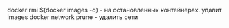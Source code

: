 docker rmi $(docker images -q) - на остановленных контейнерах. удалит images
docker network prune - удалить сети
